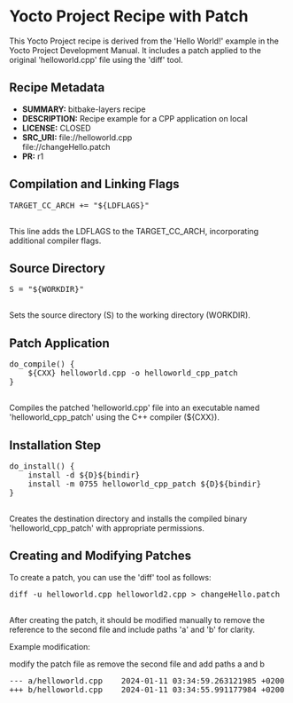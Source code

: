 
<h1>Yocto Project Recipe with Patch</h1>

<p>This Yocto Project recipe is derived from the 'Hello World!' example in the Yocto Project Development Manual. It includes a patch applied to the original 'helloworld.cpp' file using the 'diff' tool.</p>

<h2>Recipe Metadata</h2>

<ul>
        <li><strong>SUMMARY:</strong> bitbake-layers recipe</li>
        <li><strong>DESCRIPTION:</strong> Recipe example for a CPP application on local</li>
        <li><strong>LICENSE:</strong> CLOSED</li>
        <li><strong>SRC_URI:</strong> file://helloworld.cpp <br> file://changeHello.patch</li>
        <li><strong>PR:</strong> r1</li>
    </ul>

<h2>Compilation and Linking Flags</h2>

<pre>
TARGET_CC_ARCH += "${LDFLAGS}"
    </pre>

<p>This line adds the LDFLAGS to the TARGET_CC_ARCH, incorporating additional compiler flags.</p>

<h2>Source Directory</h2>

<pre>
S = "${WORKDIR}"
    </pre>

<p>Sets the source directory (S) to the working directory (WORKDIR).</p>

<h2>Patch Application</h2>

<pre>
do_compile() {
    ${CXX} helloworld.cpp -o helloworld_cpp_patch
}
    </pre>

<p>Compiles the patched 'helloworld.cpp' file into an executable named 'helloworld_cpp_patch' using the C++ compiler (${CXX}).</p>

<h2>Installation Step</h2>

<pre>
do_install() {
    install -d ${D}${bindir}
    install -m 0755 helloworld_cpp_patch ${D}${bindir}
}
    </pre>

<p>Creates the destination directory and installs the compiled binary 'helloworld_cpp_patch' with appropriate permissions.</p>

<h2>Creating and Modifying Patches</h2>

<p>To create a patch, you can use the 'diff' tool as follows:</p>

<pre>
diff -u helloworld.cpp helloworld2.cpp > changeHello.patch
    </pre>

<p>After creating the patch, it should be modified manually to remove the reference to the second file and include paths 'a' and 'b' for clarity.</p>

<p>Example modification:</p>
<p>modify the patch file as remove the second file and add paths a and b</p>

<pre>
--- a/helloworld.cpp	2024-01-11 03:34:59.263121985 +0200
+++ b/helloworld.cpp	2024-01-11 03:34:55.991177984 +0200
    </pre>